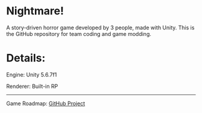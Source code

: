 # Nightmare!
A story-driven horror game developed by 3 people, made with Unity. This is the GitHub repository for team coding and game modding.

# Details:
Engine: Unity 5.6.7f1

Renderer: Built-in RP

___
Game Roadmap: [GitHub Project](https://github.com/Thev2Andy/Nightmare/projects/1)
